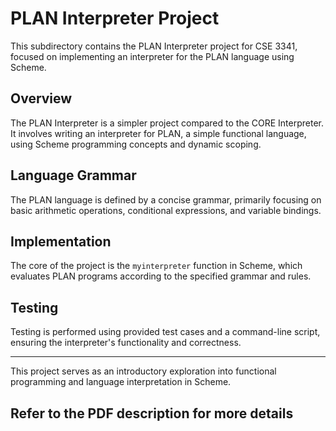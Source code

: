 # PLAN Interpreter Project

This subdirectory contains the PLAN Interpreter project for CSE 3341, focused on implementing an interpreter for the PLAN language using Scheme.

## Overview

The PLAN Interpreter is a simpler project compared to the CORE Interpreter. It involves writing an interpreter for PLAN, a simple functional language, using Scheme programming concepts and dynamic scoping.

## Language Grammar

The PLAN language is defined by a concise grammar, primarily focusing on basic arithmetic operations, conditional expressions, and variable bindings.

## Implementation

The core of the project is the `myinterpreter` function in Scheme, which evaluates PLAN programs according to the specified grammar and rules.

## Testing

Testing is performed using provided test cases and a command-line script, ensuring the interpreter's functionality and correctness.

---

This project serves as an introductory exploration into functional programming and language interpretation in Scheme.

## Refer to the PDF description for more details
